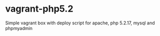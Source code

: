 vagrant-php5.2
==============

Simple vagrant box with deploy script for apache, php 5.2.17, mysql and phpmyadmin
